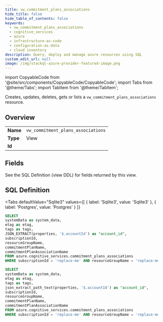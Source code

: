 ```yaml
--- 
title: vw_commitment_plans_associations
hide_title: false
hide_table_of_contents: false
keywords:
  - vw_commitment_plans_associations
  - cognitive_services
  - azure
  - infrastructure-as-code
  - configuration-as-data
  - cloud inventory
description: Query, deploy and manage azure resources using SQL
custom_edit_url: null
image: /img/stackql-azure-provider-featured-image.png
---
```


import CopyableCode from '@site/src/components/CopyableCode/CopyableCode';
import Tabs from '@theme/Tabs';
import TabItem from '@theme/TabItem';

Creates, updates, deletes, gets or lists a <code>vw_commitment_plans_associations</code> resource.

## Overview
<table><tbody>
<tr><td><b>Name</b></td><td><code>vw_commitment_plans_associations</code></td></tr>
<tr><td><b>Type</b></td><td>View</td></tr>
<tr><td><b>Id</b></td><td><CopyableCode code="azure.cognitive_services.vw_commitment_plans_associations" /></td></tr>
</tbody></table>

## Fields

See the SQL Definition (view DDL) for fields returned by this view.

## SQL Definition

<Tabs
defaultValue="Sqlite3"
values={[
{ label: 'Sqlite3', value: 'Sqlite3' },
{ label: 'Postgres', value: 'Postgres' }
]}
>
<TabItem value="Sqlite3">

```sql
SELECT
systemData as system_data,
etag as etag,
tags as tags,
JSON_EXTRACT(properties, '$.accountId') as "account_id",
subscriptionId,
resourceGroupName,
commitmentPlanName,
commitmentPlanAssociationName
FROM azure.cognitive_services.commitment_plans_associations
WHERE subscriptionId = 'replace-me' AND resourceGroupName = 'replace-me' AND commitmentPlanName = 'replace-me';
```

</TabItem>
<TabItem value="Postgres">

```sql
SELECT
systemData as system_data,
etag as etag,
tags as tags,
json_extract_path_text(properties, '$.accountId') as "account_id",
subscriptionId,
resourceGroupName,
commitmentPlanName,
commitmentPlanAssociationName
FROM azure.cognitive_services.commitment_plans_associations
WHERE subscriptionId = 'replace-me' AND resourceGroupName = 'replace-me' AND commitmentPlanName = 'replace-me';
```

</TabItem>
</Tabs>
